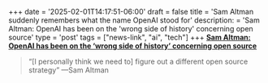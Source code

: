 +++
date = '2025-02-01T14:17:51-06:00'
draft = false
title = 'Sam Altman suddenly remembers what the name OpenAI stood for'
description: = 'Sam Altman&#58; OpenAI has been on the &#39;wrong side of history&#39; concerning open source'
type = 'post'
tags = ["news-link", "ai", "tech"]
+++
[**Sam Altman: OpenAI has been on the ‘wrong side of history’ concerning open source**](https://techcrunch.com/2025/01/31/sam-altman-believes-openai-has-been-on-the-wrong-side-of-history-concerning-open-source/)

> “[I personally think we need to] figure out a different open source strategy” —Sam Altman